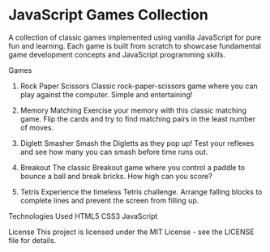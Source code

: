 # JavaScript Games Collection


A collection of classic games implemented using vanilla JavaScript for pure fun and learning. Each game is built from scratch to showcase fundamental game development concepts and JavaScript programming skills.

Games
1. Rock Paper Scissors
Classic rock-paper-scissors game where you can play against the computer. Simple and entertaining!

2. Memory Matching
Exercise your memory with this classic matching game. Flip the cards and try to find matching pairs in the least number of moves.

3. Diglett Smasher
Smash the Digletts as they pop up! Test your reflexes and see how many you can smash before time runs out.

4. Breakout
The classic Breakout game where you control a paddle to bounce a ball and break bricks. How high can you score?

5. Tetris
Experience the timeless Tetris challenge. Arrange falling blocks to complete lines and prevent the screen from filling up.


Technologies Used
HTML5
CSS3
JavaScript


License
This project is licensed under the MIT License - see the LICENSE file for details.

